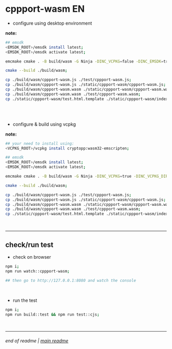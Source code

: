 # cppport-wasm EN

- configure using desktop environment

__note:__
```bash
## emsdk
<EMSDK_ROOT>/emsdk install latest;
<EMSDK_ROOT>/emsdk activate latest;
```

```bash
emcmake cmake . -B build/wasm -G Ninja -DINC_VCPKG=false -DINC_EMSDK=true -DINC_EMSDK_DIR=PATH_TO_YOUR_EMSDK_ROOT -Dcryptopp_DIR=PATH_TO_CRYPTOPP_WASM32_EMSCRIPTEN_SHARE_PACKAGE;

cmake --build ./build/wasm;

cp ./build/wasm/cppport-wasm.js ./test/cppport-wasm.js;
cp ./build/wasm/cppport-wasm.js ./static/cppport-wasm/cppport-wasm.js;
cp ./build/wasm/cppport-wasm.wasm ./static/cppport-wasm/cppport-wasm.wasm;
cp ./build/wasm/cppport-wasm.wasm ./test/cppport-wasm.wasm;
cp ./static/cppport-wasm/test.html.template ./static/cppport-wasm/index.html;
```

<br>
<br>

- configure & build using vcpkg

__note:__
```bash
## your need to install using:
<VCPKG_ROOT>/vcpkg install cryptopp:wasm32-emscripten;

## emsdk
<EMSDK_ROOT>/emsdk install latest;
<EMSDK_ROOT>/emsdk activate latest;
```

```bash
emcmake cmake . -B build/wasm -G Ninja -DINC_VCPKG=true -DINC_VCPKG_DIR=PATH_TO_YOUR_VCPKG_ROOT -DINC_EMSDK=true -DINC_EMSDK_DIR=PATH_TO_YOUR_EMSDK_ROOT -Dcryptopp_DIR=PATH_TO_CRYPTOPP_WASM32_EMSCRIPTEN_SHARE_PACKAGE;

cmake --build ./build/wasm;

cp ./build/wasm/cppport-wasm.js ./test/cppport-wasm.js;
cp ./build/wasm/cppport-wasm.js ./static/cppport-wasm/cppport-wasm.js;
cp ./build/wasm/cppport-wasm.wasm ./static/cppport-wasm/cppport-wasm.wasm;
cp ./build/wasm/cppport-wasm.wasm ./test/cppport-wasm.wasm;
cp ./static/cppport-wasm/test.html.template ./static/cppport-wasm/index.html;
```

<br>

---

## check/run test

- check on browser
```bash
npm i;
npm run watch::cppport-wasm;

## then go to http://127.0.0.1:8080 and watch the console
```

<br>

- run the test
```bash
npm i;
npm run build::test && npm run test::cjs;
```

<br>

---

###### end of readme | [main readme](../README.md)